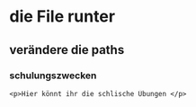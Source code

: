 # die File runter

## verändere die paths

### schulungszwecken

    <p>Hier könnt ihr die schlische Übungen </p>

